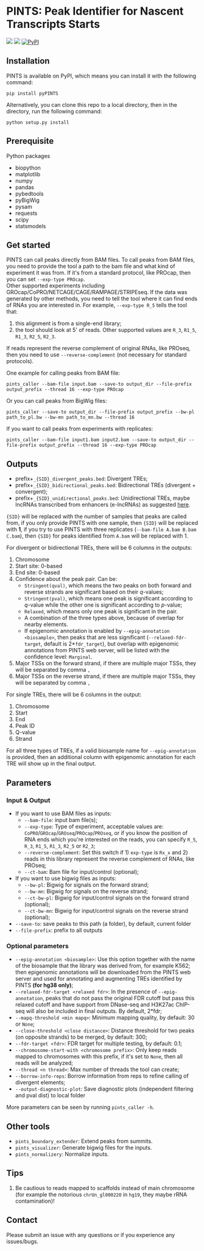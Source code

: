 # PINTS: Peak Identifier for Nascent Transcripts Starts
![](https://img.shields.io/badge/platform-linux%20%7C%20osx-lightgrey.svg)
![](https://img.shields.io/badge/python-3.x-blue.svg)
[![PyPI](https://github.com/liyao001/PINTS/actions/workflows/python-publish.yml/badge.svg)](https://github.com/liyao001/PINTS/actions/workflows/python-publish.yml)

## Installation
PINTS is available on PyPI, which means you can install it with the following command:
```shell
pip install pyPINTS
```
Alternatively, you can clone this repo to a local directory, then in the directory, run the following command:
```shell
python setup.py install
```

## Prerequisite
Python packages
* biopython
* matplotlib
* numpy
* pandas
* pybedtools
* pyBigWig
* pysam
* requests
* scipy
* statsmodels

## Get started
PINTS can call peaks directly from BAM files. To call peaks from BAM files, 
you need to provide the tool a path to the bam file and what kind of experiment it was from.
If it's from a standard protocol, like PROcap, then you can set `--exp-type PROcap`.  
Other supported experiments including GROcap/CoPRO/NETCAGE/CAGE/RAMPAGE/STRIPEseq.
If the data was generated by other methods, you need to tell the tool where it can find ends of RNAs you are interested in.
For example, `--exp-type R_5` tells the tool that:
   1. this alignment is from a single-end library; 
   2. the tool should look at 5' of reads. Other supported values are `R_3`, `R1_5`, `R1_3`, `R2_5`, `R2_3`.

If reads represent the reverse complement of original RNAs, like PROseq, then you need to use `--reverse-complement` 
(not necessary for standard protocols).

One example for calling peaks from BAM file:
```shell
pints_caller --bam-file input.bam --save-to output_dir --file-prefix output_prefix --thread 16 --exp-type PROcap
```
Or you can call peaks from BigWig files:
```shell
pints_caller --save-to output_dir --file-prefix output_prefix --bw-pl path_to_pl.bw --bw-mn path_to_mn.bw --thread 16
```
If you want to call peaks from experiments with replicates:
```shell
pints_caller --bam-file input1.bam input2.bam --save-to output_dir --file-prefix output_prefix --thread 16 --exp-type PROcap
```

## Outputs
* prefix+`_{SID}_divergent_peaks.bed`: Divergent TREs;
* prefix+`_{SID}_bidirectional_peaks.bed`: Bidirectional TREs (divergent + convergent);
* prefix+`_{SID}_unidirectional_peaks.bed`: Unidirectional TREs, maybe lncRNAs transcribed from enhancers (e-lncRNAs) as suggested [here](http://www.nature.com/articles/s41576-019-0184-5).

`{SID}` will be replaced with the number of samples that peaks are called from,
  if you only provide PINTS with one sample, then `{SID}` will be replaced with **1**,
  if you try to use PINTS with three replicates (`--bam-file A.bam B.bam C.bam`), then `{SID}` for peaks identified from `A.bam` will be replaced with 1.

For divergent or bidirectional TREs, there will be 6 columns in the outputs:
1. Chromosome
2. Start site: 0-based
3. End site: 0-based 
4. Confidence about the peak pair. Can be: 
    * `Stringent(qval)`, which means the two peaks on both forward and reverse strands are significant based on their *q*-values; 
    * `Stringent(pval)`, which means one peak is significant according to *q*-value while the other one is significant according to *p*-value; 
    * `Relaxed`, which means only one peak is significant in the pair.
    * A combination of the three types above, because of overlap for nearby elements.
    * If epigenomic annotation is enabled by `--epig-annotation <biosample>`, then peaks that are less significant (`--relaxed-fdr-target`, default is 2*`fdr_target`), but overlap with epigenomic annotations from PINTS web server, will be listed with the confidence level: `Marginal`.
5. Major TSSs on the forward strand, if there are multiple major TSSs, they will be separated by comma `,`
6. Major TSSs on the reverse strand, if there are multiple major TSSs, they will be separated by comma `,`


For single TREs, there will be 6 columns in the output:
1. Chromosome
2. Start
3. End
4. Peak ID
5. Q-value
6. Strand

For all three types of TREs, if a valid biosample name for `--epig-annotation` is provided, then an additional column with epigenomic annotation for each TRE will show up in the final output.

## Parameters
### Input & Output
* If you want to use BAM files as inputs:
   * `--bam-file`: input bam file(s);
   * `--exp-type`: Type of experiment, acceptable values are: `CoPRO`/`GROcap`/`GROseq`/`PROcap`/`PROseq`, or if you know the position of RNA ends which you're interested on the reads, you can specify `R_5`, `R_3`, `R1_5`, `R1_3`, `R2_5` or `R2_3`;
   * `--reverse-complement`: Set this switch if 1) `exp-type` is `Rx_x` and 2) reads in this library represent the reverse complement of RNAs, like PROseq;
   * `--ct-bam`: Bam file for input/control (optional);
* If you want to use bigwig files as inputs:
  * `--bw-pl`: Bigwig for signals on the forward strand;
  * `--bw-mn`: Bigwig for signals on the reverse strand;
  * `--ct-bw-pl`: Bigwig for input/control signals on the forward strand (optional);
  * `--ct-bw-mn`: Bigwig for input/control signals on the reverse strand (optional);
* `--save-to`: save peaks to this path (a folder), by default, current folder
* `--file-prefix`: prefix to all outputs

### Optional parameters
* `--epig-annotation <biosample>`: Use this option together with the name of the biosample that the library was derived from, for example K562; then epigenomic annotations will be downloaded from the PINTS web server and used for annotating and augmenting TREs identified by PINTS **(for hg38 only)**;
* `--relaxed-fdr-target <relaxed fdr>`: In the presence of `--epig-annotation`, peaks that do not pass the original FDR cutoff but pass this relaxed cutoff and have support from DNase-seq and H3K27ac ChIP-seq will also be included in final outputs. By default, 2*fdr;
* `--mapq-threshold <min mapq>`: Minimum mapping quality, by default: 30 or `None`;
* `--close-threshold <close distance>`: Distance threshold for two peaks (on opposite strands) to be merged, by default: 300;
* `--fdr-target <fdr>`: FDR target for multiple testing, by default: 0.1;
* `--chromosome-start-with <chromosome prefix>`: Only keep reads mapped to chromosomes with this prefix, if it's set to `None`, then all reads will be analyzed;
* `--thread <n thread>`: Max number of threads the tool can create;
* `--borrow-info-reps`: Borrow information from reps to refine calling of divergent elements;
* `--output-diagnostic-plot`: Save diagnostic plots (independent filtering and pval dist) to local folder

More parameters can be seen by running `pints_caller -h`.

## Other tools
* `pints_boundary_extender`: Extend peaks from summits.
* `pints_visualizer`: Generate bigwig files for the inputs.
* `pints_normalizery`: Normalize inputs.

## Tips
1. Be cautious to reads mapped to scaffolds instead of main chromosome (for example the notorious `chrUn_gl000220` in `hg19`, they maybe rRNA contamination)!

## Contact
Please submit an issue with any questions or if you experience any issues/bugs.
